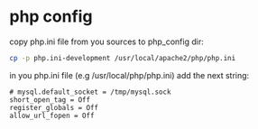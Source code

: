 # php config

copy php.ini file from you sources to php_config dir:
```sh
cp -p php.ini-development /usr/local/apache2/php/php.ini
```

in you php.ini file (e.g /usr/local/php/php.ini)
add the next string:
```
# mysql.default_socket = /tmp/mysql.sock	
short_open_tag = Off
register_globals = Off
allow_url_fopen = Off
```

